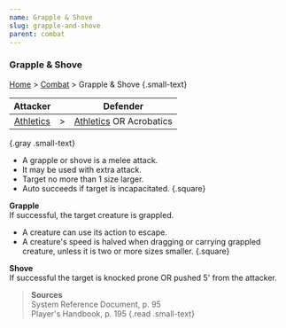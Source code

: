 ```yaml
---
name: Grapple & Shove
slug: grapple-and-shove
parent: combat
---
```

### Grapple & Shove
[Home](dm-operations-center) > [Combat](combat) > Grapple & Shove {.small-text}

| Attacker  |     |        Defender         |
| :-------: | --: | :---------------------: |
| [Athletics](athletics) |   > | [Athletics](athletics) OR Acrobatics |
{.gray .small-text}

- A grapple or shove is a melee attack.
- It may be used with extra attack.
- Target no more than 1 size larger.
- Auto succeeds if target is incapacitated.
{.square}

**Grapple**<br/>
If successful, the target creature is grappled.
- A creature can use its action to escape.
- A creature's speed is halved when dragging or carrying grappled creature, unless it is two or more sizes smaller.
{.square}

**Shove**<br/>
If successful the target is knocked prone OR pushed 5' from the attacker.

> **Sources** <br/>
> System Reference Document, p. 95<br/>
> Player's Handbook, p. 195
{.read .small-text}
